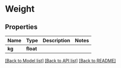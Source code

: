 # Weight

## Properties
Name | Type | Description | Notes
------------ | ------------- | ------------- | -------------
**kg** | **float** |  | 

[[Back to Model list]](../README.md#documentation-for-models) [[Back to API list]](../README.md#documentation-for-api-endpoints) [[Back to README]](../README.md)


